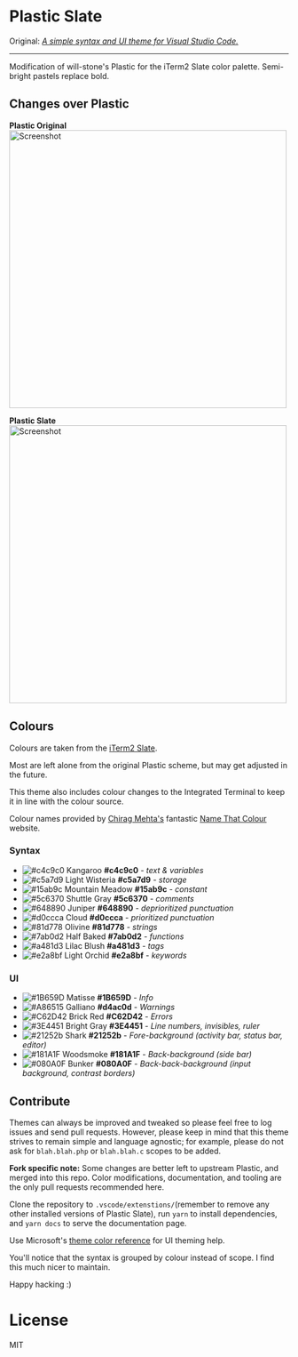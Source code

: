 # Plastic Slate

Original: _[A simple syntax and UI theme for Visual Studio Code.](http://wstone.io/plastic/)_

---

Modification of will-stone's Plastic for the iTerm2 Slate color palette. Semi-bright pastels replace bold.

## Changes over Plastic

**Plastic Original**  
<img src="https://raw.githubusercontent.com/kayteh/plastic-slate/master/docs/screenshot-orig.png" width="500" alt="Screenshot">

**Plastic Slate**  
<img src="https://raw.githubusercontent.com/kayteh/plastic-slate/master/docs/screenshot-slate.png" width="500" alt="Screenshot">

## Colours

Colours are taken from the [iTerm2 Slate](https://github.com/mbadolato/iTerm2-Color-Schemes#slate).

Most are left alone from the original Plastic scheme, but may get adjusted in the future.

This theme also includes colour changes to the Integrated Terminal to keep it in line with the colour source.

Colour names provided by [Chirag Mehta's](http://chir.ag/about) fantastic [Name That Colour](http://chir.ag/projects/name-that-color/) website.


### Syntax

* ![#c4c9c0](https://placehold.it/15/c4c9c0/000000?text=+) Kangaroo **#c4c9c0** - _text & variables_
* ![#c5a7d9](https://placehold.it/15/c5a7d9/000000?text=+) Light Wisteria **#c5a7d9** - _storage_
* ![#15ab9c](https://placehold.it/15/15ab9c/000000?text=+) Mountain Meadow **#15ab9c** - _constant_
* ![#5c6370](https://placehold.it/15/5c6370/000000?text=+) Shuttle Gray **#5c6370** - _comments_
* ![#648890](https://placehold.it/15/648890/000000?text=+) Juniper **#648890** - _deprioritized punctuation_
* ![#d0ccca](https://placehold.it/15/d0ccca/000000?text=+) Cloud **#d0ccca** - _prioritized punctuation_
* ![#81d778](https://placehold.it/15/81d778/000000?text=+) Olivine **#81d778** - _strings_
* ![#7ab0d2](https://placehold.it/15/7ab0d2/000000?text=+) Half Baked **#7ab0d2** - _functions_
* ![#a481d3](https://placehold.it/15/a481d3/000000?text=+) Lilac Blush **#a481d3** - _tags_
* ![#e2a8bf](https://placehold.it/15/e2a8bf/000000?text=+) Light Orchid **#e2a8bf** - _keywords_

### UI

* ![#1B659D](https://placehold.it/15/1B659D/000000?text=+) Matisse **#1B659D** - _Info_
* ![#A86515](https://placehold.it/15/d4ac0d/000000?text=+) Galliano **#d4ac0d** - _Warnings_
* ![#C62D42](https://placehold.it/15/C62D42/000000?text=+) Brick Red **#C62D42** - _Errors_
* ![#3E4451](https://placehold.it/15/3E4451/000000?text=+) Bright Gray **#3E4451** - _Line numbers, invisibles, ruler_
* ![#21252b](https://placehold.it/15/21252b/000000?text=+) Shark **#21252b** - _Fore-background (activity bar, status bar, editor)_
* ![#181A1F](https://placehold.it/15/181A1F/000000?text=+) Woodsmoke **#181A1F** - _Back-background (side bar)_
* ![#080A0F](https://placehold.it/15/080A0F/000000?text=+) Bunker **#080A0F** - _Back-back-background (input background, contrast borders)_


## Contribute

Themes can always be improved and tweaked so please feel free to log issues and send pull requests. However, please keep in mind that this theme strives to remain simple and language agnostic; for example, please do not ask for `blah.blah.php` or `blah.blah.c` scopes to be added.

**Fork specific note:** Some changes are better left to upstream Plastic, and merged into this repo. Color modifications, documentation, and tooling are the only pull requests recommended here.

Clone the repository to `.vscode/extenstions/`(remember to remove any other installed versions of Plastic Slate), run `yarn` to install dependencies, and `yarn docs` to serve the documentation page.

Use Microsoft's [theme color reference](https://code.visualstudio.com/docs/getstarted/theme-color-reference) for UI theming help.

You'll notice that the syntax is grouped by colour instead of scope. I find this much nicer to maintain.

Happy hacking :)

# License

MIT
